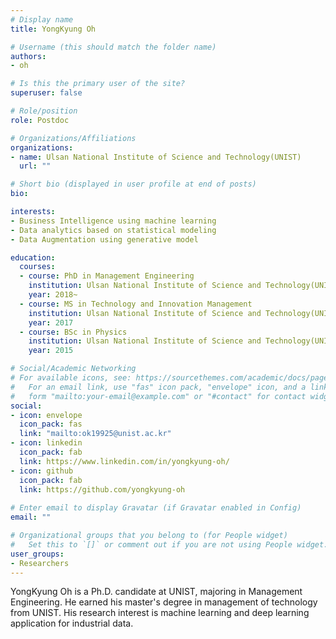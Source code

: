 ```yaml
---
# Display name
title: YongKyung Oh

# Username (this should match the folder name)
authors:
- oh

# Is this the primary user of the site?
superuser: false

# Role/position
role: Postdoc

# Organizations/Affiliations
organizations:
- name: Ulsan National Institute of Science and Technology(UNIST)
  url: ""

# Short bio (displayed in user profile at end of posts)
bio: 

interests:
- Business Intelligence using machine learning
- Data analytics based on statistical modeling
- Data Augmentation using generative model

education:
  courses:
  - course: PhD in Management Engineering
    institution: Ulsan National Institute of Science and Technology(UNIST)
    year: 2018~
  - course: MS in Technology and Innovation Management
    institution: Ulsan National Institute of Science and Technology(UNIST)
    year: 2017
  - course: BSc in Physics
    institution: Ulsan National Institute of Science and Technology(UNIST)
    year: 2015

# Social/Academic Networking
# For available icons, see: https://sourcethemes.com/academic/docs/page-builder/#icons
#   For an email link, use "fas" icon pack, "envelope" icon, and a link in the
#   form "mailto:your-email@example.com" or "#contact" for contact widget.
social:
- icon: envelope
  icon_pack: fas
  link: "mailto:ok19925@unist.ac.kr"
- icon: linkedin
  icon_pack: fab
  link: https://www.linkedin.com/in/yongkyung-oh/
- icon: github
  icon_pack: fab
  link: https://github.com/yongkyung-oh
  
# Enter email to display Gravatar (if Gravatar enabled in Config)
email: ""

# Organizational groups that you belong to (for People widget)
#   Set this to `[]` or comment out if you are not using People widget.
user_groups:
- Researchers
---
```

YongKyung Oh is a Ph.D. candidate at UNIST, majoring in Management Engineering. He earned his master's degree in management of technology from UNIST. His research interest is machine learning and deep learning application for industrial data.




